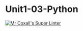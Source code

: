 # Unit1-03-Python
[![Mr Coxall's Super Linter](https://github.com/ICS3U-C-Programming-YomaO/Unit1-03-Python/workflows/Mr%20Coxall's%20Super%20Linter/badge.svg)](https://github.com/ICS3U-C-Programming-YomaO/Unit1-03-Python/actions/)
